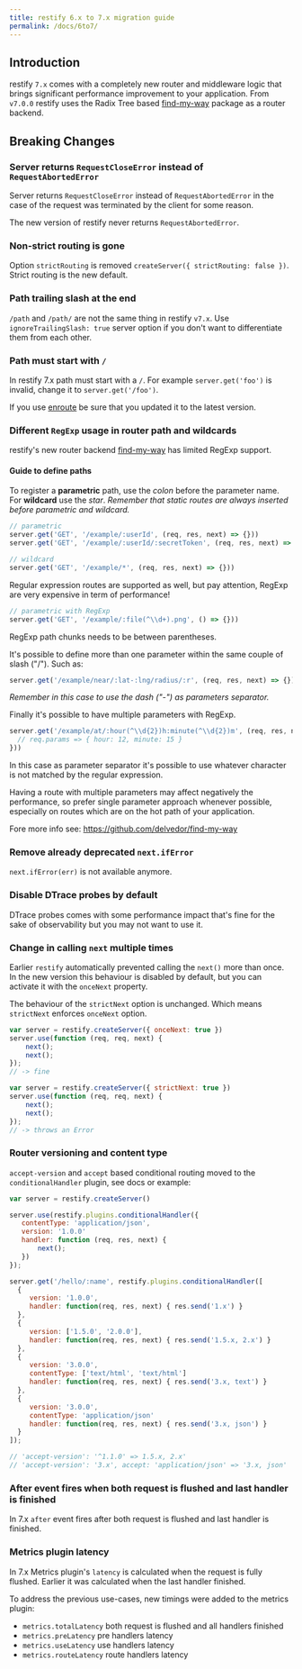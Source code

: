```yaml
---
title: restify 6.x to 7.x migration guide
permalink: /docs/6to7/
---
```


## Introduction

restify `7.x` comes with a completely new router and middleware logic that
brings significant performance improvement to your application.
From `v7.0.0` restify uses the Radix Tree based
[find-my-way](https://github.com/delvedor/find-my-way) package as a router
backend.

## Breaking Changes

### Server returns `RequestCloseError` instead of `RequestAbortedError`

Server returns `RequestCloseError` instead of `RequestAbortedError` in the case
of the request was terminated by the client for some reason.

The new version of restify never returns `RequestAbortedError`.

### Non-strict routing is gone

Option `strictRouting` is removed `createServer({ strictRouting: false })`.
Strict routing is the new default.

### Path trailing slash at the end

`/path` and `/path/` are not the same thing in restify `v7.x`.
Use `ignoreTrailingSlash: true` server option if you don't want to differentiate
them from each other.

### Path must start with `/`

In restify 7.x path must start with a `/`.
For example `server.get('foo')` is invalid, change it to `server.get('/foo')`.

If you use [enroute](https://github.com/restify/enroute) be sure
that you updated it to the latest version.

### Different `RegExp` usage in router path and wildcards

restify's new router backend
[find-my-way](https://github.com/delvedor/find-my-way) has limited RegExp
support.

#### Guide to define paths

To register a **parametric** path, use the *colon* before the parameter name.
For **wildcard** use the *star*.
*Remember that static routes are always inserted before parametric and wildcard.*

```js
// parametric
server.get('GET', '/example/:userId', (req, res, next) => {}))
server.get('GET', '/example/:userId/:secretToken', (req, res, next) => {}))

// wildcard
server.get('GET', '/example/*', (req, res, next) => {}))
```

Regular expression routes are supported as well, but pay attention, RegExp are
very expensive in term of performance!

```js
// parametric with RegExp
server.get('GET', '/example/:file(^\\d+).png', () => {}))
```

RegExp path chunks needs to be between parentheses.

It's possible to define more than one parameter within the same couple of slash
("/"). Such as:

```js
server.get('/example/near/:lat-:lng/radius/:r', (req, res, next) => {}))
```

*Remember in this case to use the dash ("-") as parameters separator.*

Finally it's possible to have multiple parameters with RegExp.

```js
server.get('/example/at/:hour(^\\d{2})h:minute(^\\d{2})m', (req, res, next) => {
  // req.params => { hour: 12, minute: 15 }
}))
```
In this case as parameter separator it's possible to use whatever character is
not matched by the regular expression.

Having a route with multiple parameters may affect negatively the performance,
so prefer single parameter approach whenever possible, especially on routes
which are on the hot path of your application.

Fore more info see: https://github.com/delvedor/find-my-way

### Remove already deprecated `next.ifError`

`next.ifError(err)` is not available anymore.

### Disable DTrace probes by default

DTrace probes comes with some performance impact that's fine for the sake of
observability but you may not want to use it.

### Change in calling `next` multiple times

Earlier `restify` automatically prevented calling the `next()` more than once.
In the new version this behaviour is disabled by default, but you can activate
it with the `onceNext` property.

The behaviour of the `strictNext` option is unchanged.
Which means `strictNext` enforces `onceNext` option.

```js
var server = restify.createServer({ onceNext: true })
server.use(function (req, req, next) {
    next();
    next();
});
// -> fine

var server = restify.createServer({ strictNext: true })
server.use(function (req, req, next) {
    next();
    next();
});
// -> throws an Error
```

### Router versioning and content type

`accept-version` and `accept` based conditional routing moved to the
`conditionalHandler` plugin, see docs or example:

```js
var server = restify.createServer()

server.use(restify.plugins.conditionalHandler({
   contentType: 'application/json',
   version: '1.0.0'
   handler: function (req, res, next) {
       next();
   })
});

server.get('/hello/:name', restify.plugins.conditionalHandler([
  {
     version: '1.0.0',
     handler: function(req, res, next) { res.send('1.x') }
  },
  {
     version: ['1.5.0', '2.0.0'],
     handler: function(req, res, next) { res.send('1.5.x, 2.x') }
  },
  {
     version: '3.0.0',
     contentType: ['text/html', 'text/html']
     handler: function(req, res, next) { res.send('3.x, text') }
  },
  {
     version: '3.0.0',
     contentType: 'application/json'
     handler: function(req, res, next) { res.send('3.x, json') }
  }
]);

// 'accept-version': '^1.1.0' => 1.5.x, 2.x'
// 'accept-version': '3.x', accept: 'application/json' => '3.x, json'
```

### After event fires when both request is flushed and last handler is finished

In 7.x `after` event fires after both request is flushed
and last handler is finished.

### Metrics plugin latency

In 7.x Metrics plugin's `latency` is calculated when the request is
fully flushed. Earlier it was calculated when the last handler finished.

To address the previous use-cases, new timings were added to the metrics plugin:

 - `metrics.totalLatency` both request is flushed and all handlers finished
 - `metrics.preLatency` pre handlers latency
 - `metrics.useLatency` use handlers latency
 - `metrics.routeLatency` route handlers latency
